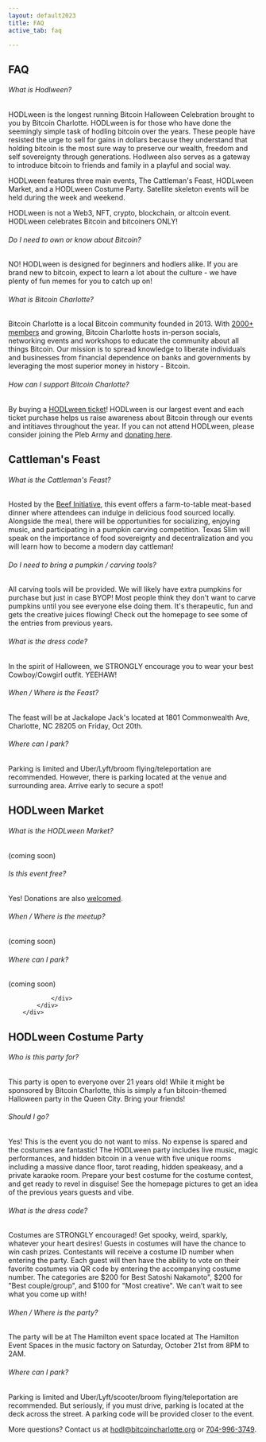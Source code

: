 ```yaml
---
layout: default2023
title: FAQ
active_tab: faq

---
```


<div class="highlight-section">
    <h2>FAQ</h2>
    <div class="white-divider-mid with-bg top"></div>
</div>
<div class="faq_area" id="faq">
        <div class="row justify-content-center">
            <!-- FAQ Area-->
            <div class="col-12 col-sm-10 col-lg-8">
                <div class="accordion faq-accordian" id="faqAccordion">
                    <div class="card border-0 wow fadeInUp" data-wow-delay="0.3s" style="visibility: visible; animation-delay: 0.2s; animation-name: fadeInUp;">
                        <div class="card-header" id="headingOne">
                            <h6 class="mb-0 collapsed" data-toggle="collapse" data-target="#collapseOne" aria-expanded="true" aria-controls="collapseOne">
                                What is Hodlween?<span class="lni-chevron-up"></span></h6>
                        </div>
                        <div class="collapse" id="collapseOne" aria-labelledby="headingOne" data-parent="#faqAccordion">
                            <div class="card-body">
                                <p>HODLween is the longest running Bitcoin Halloween Celebration brought to you by Bitcoin Charlotte. HODLween is for those who have done the seemingly simple task of hodling bitcoin over the years. These people have resisted the urge to sell for gains in dollars because they understand that holding bitcoin is the most sure way to preserve our wealth, freedom and self sovereignty through generations. Hodlween also serves as a gateway to introduce bitcoin to friends and family in a playful and social way.</p>
                                <p>HODLween features three main events, The Cattleman's Feast, HODLween Market, and a HODLween Costume Party. Satellite skeleton events will be held during the week and weekend.</p>
                                <p>HODLween is not a Web3, NFT, crypto, blockchain, or altcoin event. HODLween celebrates Bitcoin and bitcoiners ONLY!</p>
                            </div>
                        </div>
                    </div>
                    <div class="card border-0 wow fadeInUp" data-wow-delay="0.3s" style="visibility: visible; animation-delay: 0.4s; animation-name: fadeInUp;">
                        <div class="card-header" id="headingFour">
                            <h6 class="mb-0 collapsed" data-toggle="collapse" data-target="#collapseFour" aria-expanded="true" aria-controls="collapseFour">
                                Do I need to own or know about Bitcoin?<span class="lni-chevron-up"></span></h6>
                        </div>
                        <div class="collapse" id="collapseFour" aria-labelledby="headingFour" data-parent="#faqAccordion">
                            <div class="card-body">
                                <p>NO! HODLween is designed for beginners and hodlers alike. If you are brand new to bitcoin, expect to learn a lot about the culture - we have plenty of fun memes for you to catch up on! </p> 
                            </div>
                        </div>
                    </div>
                    <div class="card border-0 wow fadeInUp" data-wow-delay="0.3s" style="visibility: visible; animation-delay: 0.3s; animation-name: fadeInUp;">
                        <div class="card-header" id="headingTwo">
                            <h6 class="mb-0 collapsed" data-toggle="collapse" data-target="#collapseTwo" aria-expanded="true" aria-controls="collapseTwo">
                                What is Bitcoin Charlotte?<span class="lni-chevron-up"></span></h6>
                        </div>
                        <div class="collapse" id="collapseTwo" aria-labelledby="headingTwo" data-parent="#faqAccordion">
                            <div class="card-body">
                                <p>Bitcoin Charlotte is a local Bitcoin community founded in 2013. With <a href="https://www.meetup.com/bitcoincharlotte/" target="_blank">2000+ members</a> and growing, Bitcoin Charlotte hosts in-person socials, networking events and workshops to educate the community about all things Bitcoin. Our mission is to spread knowledge to liberate individuals and businesses from financial dependence on banks and governments by leveraging the most superior money in history - Bitcoin.</p>
                            </div>
                        </div>
                    </div>
                    <div class="card border-0 wow fadeInUp" data-wow-delay="0.3s" style="visibility: visible; animation-delay: 0.4s; animation-name: fadeInUp;">
                        <div class="card-header" id="headingThree">
                            <h6 class="mb-0 collapsed" data-toggle="collapse" data-target="#collapseThree" aria-expanded="true" aria-controls="collapseThree">
                                How can I support Bitcoin Charlotte?<span class="lni-chevron-up"></span></h6>
                        </div>
                        <div class="collapse" id="collapseThree" aria-labelledby="headingThree" data-parent="#faqAccordion">
                            <div class="card-body">
                                <p>By buying a <a href="/tickets" target="_blank">HODLween ticket</a>! HODLween is our largest event and each ticket purchase helps us raise awareness about Bitcoin through our events and intitiaves throughout the year. If you can not attend HODLween, please consider joining the Pleb Army and <a href="/pleb-army-supporters" target="_blank">donating here</a>.</p> 
                            </div>
                        </div>
                    </div>
                </div>
            </div>
        </div>
</div>

<div class="highlight-section">
    <h2>Cattleman's Feast</h2>
    <div class="white-divider-mid with-bg top"></div>
</div>
<div class="faq_area" id="faq2">
        <div class="row justify-content-center">
            <!-- FAQ Area-->
            <div class="col-12 col-sm-10 col-lg-8">
                <div class="accordion faq-accordian" id="faqAccordion">
                    <div class="card border-0 wow fadeInUp" data-wow-delay="0.3s" style="visibility: visible; animation-delay: 0.2s; animation-name: fadeInUp;">
                        <div class="card-header" id="headingOneB">
                            <h6 class="mb-0 collapsed" data-toggle="collapse" data-target="#collapseOneB" aria-expanded="true" aria-controls="collapseOneB">
                                What is the Cattleman's Feast?<span class="lni-chevron-up"></span></h6>
                        </div>
                        <div class="collapse" id="collapseOneB" aria-labelledby="headingOneB" data-parent="#faqAccordion">
                            <div class="card-body">
                                <p>Hosted by the <a href="https://beefinitiative.com/" target="_blank">Beef Initiative</a>, this event offers a farm-to-table meat-based dinner where attendees can indulge in delicious food sourced locally. Alongside the meal, there will be opportunities for socializing, enjoying music, and participating in a pumpkin carving competition. Texas Slim will speak on the importance of food sovereignty and decentralization and you will learn how to become a modern day cattleman!</p>
                            </div>
                        </div>
                    </div>
                    <div class="card border-0 wow fadeInUp" data-wow-delay="0.3s" style="visibility: visible; animation-delay: 0.4s; animation-name: fadeInUp;">
                        <div class="card-header" id="headingFiveB">
                            <h6 class="mb-0 collapsed" data-toggle="collapse" data-target="#collapseFiveB" aria-expanded="true" aria-controls="collapseFiveB">
                                Do I need to bring a pumpkin / carving tools?<span class="lni-chevron-up"></span></h6>
                        </div>
                        <div class="collapse" id="collapseFiveB" aria-labelledby="headingFiveB" data-parent="#faqAccordion">
                            <div class="card-body">
                                <p>All carving tools will be provided. We will likely have extra pumpkins for purchase but just in case BYOP! Most people think they don't want to carve pumpkins until you see everyone else doing them. It's therapeutic, fun and gets the creative juices flowing! Check out the homepage to see some of the entries from previous years.</p> 
                            </div>
                        </div>
                    </div>
                    <div class="card border-0 wow fadeInUp" data-wow-delay="0.3s" style="visibility: visible; animation-delay: 0.4s; animation-name: fadeInUp;">
                        <div class="card-header" id="headingTwoB">
                            <h6 class="mb-0 collapsed" data-toggle="collapse" data-target="#collapseTwoB" aria-expanded="true" aria-controls="collapseTwoB">
                                What is the dress code?<span class="lni-chevron-up"></span></h6>
                        </div>
                        <div class="collapse" id="collapseTwoB" aria-labelledby="headingTwoB" data-parent="#faqAccordion">
                            <div class="card-body">
                                <p>In the spirit of Halloween, we STRONGLY encourage you to wear your best Cowboy/Cowgirl outfit. YEEHAW!</p> 
                            </div>
                        </div>
                    </div>
                    <div class="card border-0 wow fadeInUp" data-wow-delay="0.3s" style="visibility: visible; animation-delay: 0.4s; animation-name: fadeInUp;">
                        <div class="card-header" id="headingThreeB">
                            <h6 class="mb-0 collapsed" data-toggle="collapse" data-target="#collapseThreeB" aria-expanded="true" aria-controls="collapseThreeB">
                                When / Where is the Feast?<span class="lni-chevron-up"></span></h6>
                        </div>
                        <div class="collapse" id="collapseThreeB" aria-labelledby="headingThreeB" data-parent="#faqAccordion">
                            <div class="card-body">
                                <p>The feast will be at Jackalope Jack's located at 1801 Commonwealth Ave, Charlotte, NC 28205 on Friday, Oct 20th.</p> 
                            </div>
                        </div>
                    </div>
                    <div class="card border-0 wow fadeInUp" data-wow-delay="0.3s" style="visibility: visible; animation-delay: 0.4s; animation-name: fadeInUp;">
                        <div class="card-header" id="headingFourB">
                            <h6 class="mb-0 collapsed" data-toggle="collapse" data-target="#collapseFourB" aria-expanded="true" aria-controls="collapseFourB">
                                Where can I park?<span class="lni-chevron-up"></span></h6>
                        </div>
                        <div class="collapse" id="collapseFourB" aria-labelledby="headingFourB" data-parent="#faqAccordion">
                            <div class="card-body">
                                <p>Parking is limited and Uber/Lyft/broom flying/teleportation are recommended. However, there is parking located at the venue and surrounding area. Arrive early to secure a spot!</p> 
                            </div>
                        </div>
                    </div>
                </div>
            </div>
        </div>
</div>

<div class="highlight-section">
    <h2>HODLween Market</h2>
    <div class="white-divider-mid with-bg top"></div>
</div>
<div class="faq_area" id="faq3">
        <div class="row justify-content-center">
            <!-- FAQ Area-->
            <div class="col-12 col-sm-10 col-lg-8">
                <div class="accordion faq-accordian" id="faqAccordion">
                    <div class="card border-0 wow fadeInUp" data-wow-delay="0.3s" style="visibility: visible; animation-delay: 0.2s; animation-name: fadeInUp;">
                        <div class="card-header" id="headingOneC">
                            <h6 class="mb-0 collapsed" data-toggle="collapse" data-target="#collapseOneC" aria-expanded="true" aria-controls="collapseOneC">
                                What is the HODLween Market?<span class="lni-chevron-up"></span></h6>
                        </div>
                        <div class="collapse" id="collapseOneC" aria-labelledby="headingOneC" data-parent="#faqAccordion">
                            <div class="card-body">
                                <p>(coming soon)</p>
                            </div>
                        </div>
                    </div>
                    <div class="card border-0 wow fadeInUp" data-wow-delay="0.3s" style="visibility: visible; animation-delay: 0.4s; animation-name: fadeInUp;">
                        <div class="card-header" id="headingTwoC">
                            <h6 class="mb-0 collapsed" data-toggle="collapse" data-target="#collapseTwoC" aria-expanded="true" aria-controls="collapseTwoC">
                                Is this event free?<span class="lni-chevron-up"></span></h6>
                        </div>
                        <div class="collapse" id="collapseTwoC" aria-labelledby="headingTwoC" data-parent="#faqAccordion">
                            <div class="card-body">
                                <p>Yes! Donations are also <a href="/pleb-army-supporters" target="_blank">welcomed</a>.</p> 
                            </div>
                        </div>
                    </div>
                    <div class="card border-0 wow fadeInUp" data-wow-delay="0.3s" style="visibility: visible; animation-delay: 0.4s; animation-name: fadeInUp;">
                        <div class="card-header" id="headingThreeC">
                            <h6 class="mb-0 collapsed" data-toggle="collapse" data-target="#collapseThreeC" aria-expanded="true" aria-controls="collapseThreeC">
                                When / Where is the meetup?<span class="lni-chevron-up"></span></h6>
                        </div>
                        <div class="collapse" id="collapseThreeC" aria-labelledby="headingThreeC" data-parent="#faqAccordion">
                            <div class="card-body">
                                <p>(coming soon)</p> 
                            </div>
                        </div>
                    </div>
                    <div class="card border-0 wow fadeInUp" data-wow-delay="0.3s" style="visibility: visible; animation-delay: 0.4s; animation-name: fadeInUp;">
                        <div class="card-header" id="headingFourC">
                            <h6 class="mb-0 collapsed" data-toggle="collapse" data-target="#collapseFourC" aria-expanded="true" aria-controls="collapseFourC">
                                Where can I park?<span class="lni-chevron-up"></span></h6>
                        </div>
                        <div class="collapse" id="collapseFourC" aria-labelledby="headingFourC" data-parent="#faqAccordion">
                            <div class="card-body">
                                <p>(coming soon)</p> 
                            </div>
                        </div>
                    </div>

                </div>
            </div>
        </div>
</div>

<div class="highlight-section">
    <h2>HODLween Costume Party</h2>
    <div class="white-divider-mid with-bg top"></div>
</div>
<div class="faq_area" id="faq4">
        <div class="row justify-content-center">
            <!-- FAQ Area-->
            <div class="col-12 col-sm-10 col-lg-8">
                <div class="accordion faq-accordian" id="faqAccordion">
                    <div class="card border-0 wow fadeInUp" data-wow-delay="0.3s" style="visibility: visible; animation-delay: 0.2s; animation-name: fadeInUp;">
                        <div class="card-header" id="headingOneD">
                            <h6 class="mb-0 collapsed" data-toggle="collapse" data-target="#collapseOneD" aria-expanded="true" aria-controls="collapseOneD">
                                Who is this party for? <span class="lni-chevron-up"></span></h6>
                        </div>
                        <div class="collapse" id="collapseOneD" aria-labelledby="headingOneD" data-parent="#faqAccordion">
                            <div class="card-body">
                                <p>This party is open to everyone over 21 years old! While it might be sponsored by Bitcoin Charlotte, this is simply a fun bitcoin-themed Halloween party in the Queen City. Bring your friends! </p>
                            </div>
                        </div>
                    </div>
                    <div class="card border-0 wow fadeInUp" data-wow-delay="0.3s" style="visibility: visible; animation-delay: 0.4s; animation-name: fadeInUp;">
                        <div class="card-header" id="headingTwoD">
                            <h6 class="mb-0 collapsed" data-toggle="collapse" data-target="#collapseTwoD" aria-expanded="true" aria-controls="collapseTwoD">
                                Should I go?<span class="lni-chevron-up"></span></h6>
                        </div>
                        <div class="collapse" id="collapseTwoD" aria-labelledby="headingTwoD" data-parent="#faqAccordion">
                            <div class="card-body">
                                <p>Yes! This is the event you do not want to miss. No expense is spared and the costumes are fantastic! The HODLween party includes live music, magic performances, and hidden bitcoin in a venue with five unique rooms including a massive dance floor, tarot reading, hidden speakeasy, and a private karaoke room. Prepare your best costume for the costume contest, and get ready to revel in disguise! See the homepage pictures to get an idea of the previous years guests and vibe.</p> 
                            </div>
                        </div>
                    </div>
                    <div class="card border-0 wow fadeInUp" data-wow-delay="0.3s" style="visibility: visible; animation-delay: 0.4s; animation-name: fadeInUp;">
                        <div class="card-header" id="headingThreeD">
                            <h6 class="mb-0 collapsed" data-toggle="collapse" data-target="#collapseThreeD" aria-expanded="true" aria-controls="collapseThreeD">
                                What is the dress code?<span class="lni-chevron-up"></span></h6>
                        </div>
                        <div class="collapse" id="collapseThreeD" aria-labelledby="headingThreeD" data-parent="#faqAccordion">
                            <div class="card-body">
                                <p>Costumes are STRONGLY encouraged! Get spooky, weird, sparkly, whatever your heart desires! Guests in costumes will have the chance to win cash prizes. Contestants will receive a costume ID number when entering the party. Each guest will then have the ability to vote on their favorite costumes via QR code by entering the accompanying costume number. The categories are $200 for Best Satoshi Nakamoto", $200 for "Best couple/group", and $100 for "Most creative". We can’t wait to see what you come up with!</p> 
                            </div>
                        </div>
                    </div>
                    <div class="card border-0 wow fadeInUp" data-wow-delay="0.3s" style="visibility: visible; animation-delay: 0.4s; animation-name: fadeInUp;">
                        <div class="card-header" id="headingFourD">
                            <h6 class="mb-0 collapsed" data-toggle="collapse" data-target="#collapseFourD" aria-expanded="true" aria-controls="collapseFourD">
                                When / Where is the party?<span class="lni-chevron-up"></span></h6>
                        </div>
                        <div class="collapse" id="collapseFourD" aria-labelledby="headingFourD" data-parent="#faqAccordion">
                            <div class="card-body">
                                <p>The party will be at The Hamilton event space located at The Hamilton Event Spaces in the music factory on Saturday, October 21st from 8PM to 2AM.</p> 
                            </div>
                        </div>
                    </div>
                    <div class="card border-0 wow fadeInUp" data-wow-delay="0.3s" style="visibility: visible; animation-delay: 0.4s; animation-name: fadeInUp;">
                        <div class="card-header" id="headingFiveD">
                            <h6 class="mb-0 collapsed" data-toggle="collapse" data-target="#collapseFiveD" aria-expanded="true" aria-controls="collapseFiveD">
                                Where can I park?<span class="lni-chevron-up"></span></h6>
                        </div>
                        <div class="collapse" id="collapseFiveD" aria-labelledby="headingFiveD" data-parent="#faqAccordion">
                            <div class="card-body">
                                <p>Parking is limited and Uber/Lyft/scooter/broom flying/teleportation are recommended. But seriously, if you must drive, parking is located at the deck across the street. A parking code will be provided closer to the event.</p> 
                            </div>
                        </div>
                    </div>
                </div>
                <!-- Support Button-->
                <div class="support-button text-center d-flex align-items-center justify-content-center mt-4 wow fadeInUp" data-wow-delay="0.5s" style="visibility: visible; animation-delay: 0.5s; animation-name: fadeInUp;">
                    <p class="mb-0 px-2">More questions?
                    Contact us at <a href="mailto:hodl@bitcoincharlotte.org">hodl@bitcoincharlotte.org</a>  or  <a href="tel:7049963749">704-996-3749</a>.
                    </p>
                </div>
            </div>
        </div>
</div>